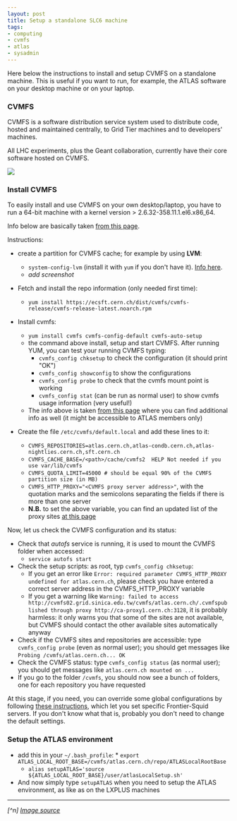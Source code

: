 ```yaml
---
layout: post
title: Setup a standalone SLC6 machine
tags:
- computing
- cvmfs
- atlas
- sysadmin
---
```


Here below the instructions to install and setup CVMFS on a standalone machine. This is useful if you want to run, for example, the ATLAS software on your desktop machine or on your laptop.

### CVMFS

CVMFS is a software distribution service system used to distribute code, hosted and maintained centrally, to Grid Tier machines and to developers' machines.

All LHC experiments, plus the Geant collaboration, currently have their core software hosted on CVMFS.

![](http://stm0-softmugqic.hpc.mcgill.ca/service/doc/images/image01.png)

### Install CVMFS

To easily install and use CVMFS on your own desktop/laptop, you have to run a 64-bit machine with a kernel version > 2.6.32-358.11.1.el6.x86_64.

Info below are basically taken [from this page](https://twiki.cern.ch/twiki/bin/view/AtlasComputing/Cvmfs21#Install_cvmfs).

Instructions:

* create a partition for CVMFS cache; for example by using **LVM**:
    * `system-config-lvm` (install it with `yum` if you don't have it). [Info here](http://www.howtogeek.com/127246/linux-sysadmin-how-to-manage-lvms-with-a-gui/).
    * *add screenshot*
* Fetch and install the repo information (only needed first time):
    * `yum install https://ecsft.cern.ch/dist/cvmfs/cvmfs-release/cvmfs-release-latest.noarch.rpm`
* Install cvmfs:
    * `yum install cvmfs cvmfs-config-default cvmfs-auto-setup`
    * the command above install, setup and start CVMFS. After running YUM, you can test your running CVMFS typing:
        * `cvmfs_config chksetup` to check the configuration (it should print "OK")
        * `cvmfs_config showconfig` to show the configurations
        * `cvmfs_config probe` to check that the cvmfs mount point is working
        * `cvmfs_config stat` (can be run as normal user) to show cvmfs usage information (very useful!)
    * The info above is taken [from this page](https://twiki.cern.ch/twiki/bin/view/AtlasComputing/Cvmfs21) where you can find additional info as well (it might be accessible to ATLAS members only)  

* Create the file `/etc/cvmfs/default.local` and add these lines to it: 
    * `CVMFS_REPOSITORIES=atlas.cern.ch,atlas-condb.cern.ch,atlas-nightlies.cern.ch,sft.cern.ch`
    * `CVMFS_CACHE_BASE=/<path>/cache/cvmfs2  HELP Not needed if you use var/lib/cvmfs`
    * `CVMFS_QUOTA_LIMIT=45000 # should be equal 90% of the CVMFS partition size (in MB)`
    * `CVMFS_HTTP_PROXY="<CVMFS proxy server address>"`, with the quotation marks and the semicolons separating the fields if there is more than one server
    * **N.B.** to set the above variable, you can find an updated list of the proxy sites [at this page](https://twiki.cern.ch/twiki/bin/view/CvmFS/ClientSetupCERN)

Now, let us check the CVMFS configuration and its status:

* Check that *autofs* service is running, it is used to mount the CVMFS folder when accessed:
    * `service autofs start`
* Check the setup scripts: as root, typ `cvmfs_config chksetup`:
    * If you get an error like `Error: required parameter CVMFS_HTTP_PROXY undefined for atlas.cern.ch`, please check you have entered a correct server address in the CVMFS_HTTP_PROXY variable
    * If you get a warning like `Warning: failed to access http://cvmfs02.grid.sinica.edu.tw/cvmfs/atlas.cern.ch/.cvmfspublished through proxy http://ca-proxy1.cern.ch:3128`, it is probably harmless: it only warns you that some of the sites are not available, but CVMFS should contact the other available sites automatically anyway
* Check if the CVMFS sites and repositories are accessible: type `cvmfs_config probe` (even as normal user); you should get messages like `Probing /cvmfs/atlas.cern.ch... OK`
* Check the CVMFS status: type `cvmfs_config status` (as normal user); you should get messages like `atlas.cern.ch mounted on ...`
* If you go to the folder `/cvmfs`, you should now see a bunch of folders, one for each repository you have requested

At this stage, if you need, you can override some global configurations by following [these instructions](https://twiki.atlas-canada.ca/bin/view/AtlasCanada/ATLASLocalRootBase#Local_Overrides), which let you set specific Frontier-Squid servers. If you don't know what that is, probably you don't need to change the default settings.


### Setup the ATLAS environment

*  add this in your `~/.bash_profile`:
    * 
`export ATLAS_LOCAL_ROOT_BASE=/cvmfs/atlas.cern.ch/repo/ATLASLocalRootBase`
    * `alias setupATLAS='source ${ATLAS_LOCAL_ROOT_BASE}/user/atlasLocalSetup.sh'`
* And now simply type `setupATLAS` when you need to setup the ATLAS environment, as like as on the LXPLUS machines

---

*[^n] [Image source](http://stm0-softmugqic.hpc.mcgill.ca/service/doc/index.html)*